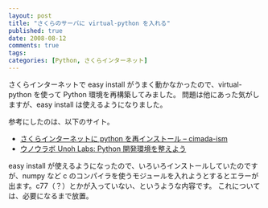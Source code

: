 ```yaml
---
layout: post
title: "さくらのサーバに virtual-python を入れる"
published: true
date: 2008-08-12
comments: true
tags:
categories: [Python, さくらインターネット]
---
```


さくらインターネットで easy install がうまく動かなかったので、virtual-python を使って Python 環境を再構築してみました。
問題は他にあった気がしますが、easy install は使えるようになりました。

参考にしたのは、以下のサイト。

- [さくらインターネットに python を再インストール &#8211; cimada-ism](http://d.hatena.ne.jp/cimadai/20080713/1215964300)
- [ウノウラボ Unoh Labs: Python 開発環境を整えよう](http://labs.unoh.net/2007/04/python.html)

easy install が使えるようになったので、いろいろインストールしていたのですが、numpy など c のコンパイラを使うモジュールを入れようとするとエラーが出ます。c77（？）とかが入っていない、というような内容です。
これについては、必要になるまで放置。
